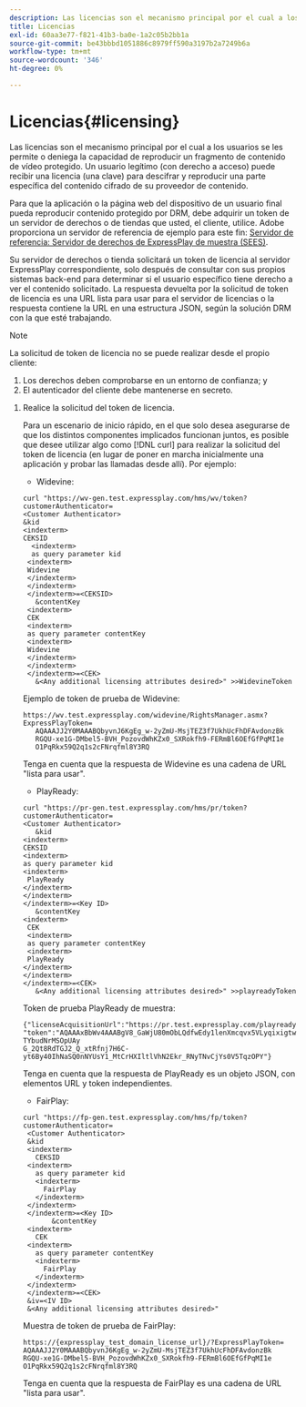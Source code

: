 ```yaml
---
description: Las licencias son el mecanismo principal por el cual a los usuarios se les permite o deniega la capacidad de reproducir un fragmento de contenido de vídeo protegido. Un usuario legítimo (con derecho a acceso) puede recibir una licencia (una clave) para descifrar y reproducir una parte específica del contenido cifrado de su proveedor de contenido.
title: Licencias
exl-id: 60aa3e77-f821-41b3-ba0e-1a2c05b2bb1a
source-git-commit: be43bbbd1051886c8979ff590a3197b2a7249b6a
workflow-type: tm+mt
source-wordcount: '346'
ht-degree: 0%

---
```


# Licencias{#licensing}

Las licencias son el mecanismo principal por el cual a los usuarios se les permite o deniega la capacidad de reproducir un fragmento de contenido de vídeo protegido. Un usuario legítimo (con derecho a acceso) puede recibir una licencia (una clave) para descifrar y reproducir una parte específica del contenido cifrado de su proveedor de contenido.

Para que la aplicación o la página web del dispositivo de un usuario final pueda reproducir contenido protegido por DRM, debe adquirir un token de un servidor de derechos o de tiendas que usted, el cliente, utilice. Adobe proporciona un servidor de referencia de ejemplo para este fin: [Servidor de referencia: Servidor de derechos de ExpressPlay de muestra (SEES)](../../multi-drm-workflows/feature-topics/sees-reference-server.md).

Su servidor de derechos o tienda solicitará un token de licencia al servidor ExpressPlay correspondiente, solo después de consultar con sus propios sistemas back-end para determinar si el usuario específico tiene derecho a ver el contenido solicitado. La respuesta devuelta por la solicitud de token de licencia es una URL lista para usar para el servidor de licencias o la respuesta contiene la URL en una estructura JSON, según la solución DRM con la que esté trabajando.

>[!NOTE]
>
>La solicitud de token de licencia no se puede realizar desde el propio cliente:
>1. Los derechos deben comprobarse en un entorno de confianza; y
>1. El autenticador del cliente debe mantenerse en secreto.


1. Realice la solicitud del token de licencia.

   Para un escenario de inicio rápido, en el que solo desea asegurarse de que los distintos componentes implicados funcionan juntos, es posible que desee utilizar algo como [!DNL curl] para realizar la solicitud del token de licencia (en lugar de poner en marcha inicialmente una aplicación y probar las llamadas desde allí). Por ejemplo:

   * Widevine:

   ```
   curl "https://wv-gen.test.expressplay.com/hms/wv/token?customerAuthenticator= 
   <Customer Authenticator> 
   &kid 
   <indexterm>
   CEKSID 
     <indexterm>
     as query parameter kid 
    <indexterm>
    Widevine 
    </indexterm> 
    </indexterm> 
    </indexterm>=<CEKSID> 
      &contentKey 
    <indexterm>
    CEK 
    <indexterm>
    as query parameter contentKey 
    <indexterm>
    Widevine 
    </indexterm> 
    </indexterm> 
    </indexterm>=<CEK> 
      &<Any additional licensing attributes desired>" >>WidevineToken 
   ```

   Ejemplo de token de prueba de Widevine:

   ```
   https://wv.test.expressplay.com/widevine/RightsManager.asmx?ExpressPlayToken= 
      AQAAAJJ2Y0MAAABQbyvnJ6KgEg_w-2yZmU-MsjTEZ3f7UkhUcFhDFAvdonzBk 
      RGQU-xe1G-DMbel5-BVH_PozovdWhKZx0_SXRokfh9-FERmBl6OEfGfPqMI1e 
      O1PqRkx59Q2q1s2cFNrqfml8Y3RQ 
   ```

   Tenga en cuenta que la respuesta de Widevine es una cadena de URL &quot;lista para usar&quot;.

   * PlayReady:

   ```
   curl "https://pr-gen.test.expressplay.com/hms/pr/token?customerAuthenticator= 
   <Customer Authenticator> 
      &kid 
   <indexterm>
   CEKSID 
   <indexterm>
   as query parameter kid 
   <indexterm>
    PlayReady 
   </indexterm> 
   </indexterm> 
   </indexterm>=<Key ID> 
      &contentKey 
   <indexterm>
    CEK 
    <indexterm>
    as query parameter contentKey 
    <indexterm>
    PlayReady 
   </indexterm> 
   </indexterm> 
   </indexterm>=<CEK> 
      &<Any additional licensing attributes desired>" >>playreadyToken
   ```

   Token de prueba PlayReady de muestra:

   ```
   {"licenseAcquisitionUrl":"https://pr.test.expressplay.com/playready/RightsManager.asmx", 
   "token":"AQAAAxBbWv4AAABgV8_GaWjU80mObLQdfwEdy1lenXmcqvx5VLyqixigtwXLthzjPxq9QDT-TYbudNrMSOpUAy 
   G_2Qt8RdTGJ2_Q_xtRfnj7H6C-yt6By40IhNaSQ0nNYUsY1_MtCrHXIltlVhN2Ekr_RNyTNvCjYs0V5TqzOPY"} 
   ```

   Tenga en cuenta que la respuesta de PlayReady es un objeto JSON, con elementos URL y token independientes.

   * FairPlay:

   ```
   curl "https://fp-gen.test.expressplay.com/hms/fp/token?customerAuthenticator= 
    <Customer Authenticator> 
    &kid 
    <indexterm>
      CEKSID 
    <indexterm>
      as query parameter kid 
      <indexterm>
        FairPlay 
      </indexterm> 
    </indexterm> 
    </indexterm>=<Key ID> 
          &contentKey 
    <indexterm>
      CEK 
    <indexterm>
      as query parameter contentKey 
      <indexterm>
        FairPlay 
      </indexterm> 
    </indexterm> 
    </indexterm>=<CEK> 
    &iv=<IV ID> 
    &<Any additional licensing attributes desired>"
   ```

   Muestra de token de prueba de FairPlay:

   ```
   https://{expressplay_test_domain_license_url}/?ExpressPlayToken= 
   AQAAAJJ2Y0MAAABQbyvnJ6KgEg_w-2yZmU-MsjTEZ3f7UkhUcFhDFAvdonzBk 
   RGQU-xe1G-DMbel5-BVH_PozovdWhKZx0_SXRokfh9-FERmBl6OEfGfPqMI1e 
   O1PqRkx59Q2q1s2cFNrqfml8Y3RQ
   ```

   Tenga en cuenta que la respuesta de FairPlay es una cadena de URL &quot;lista para usar&quot;.
